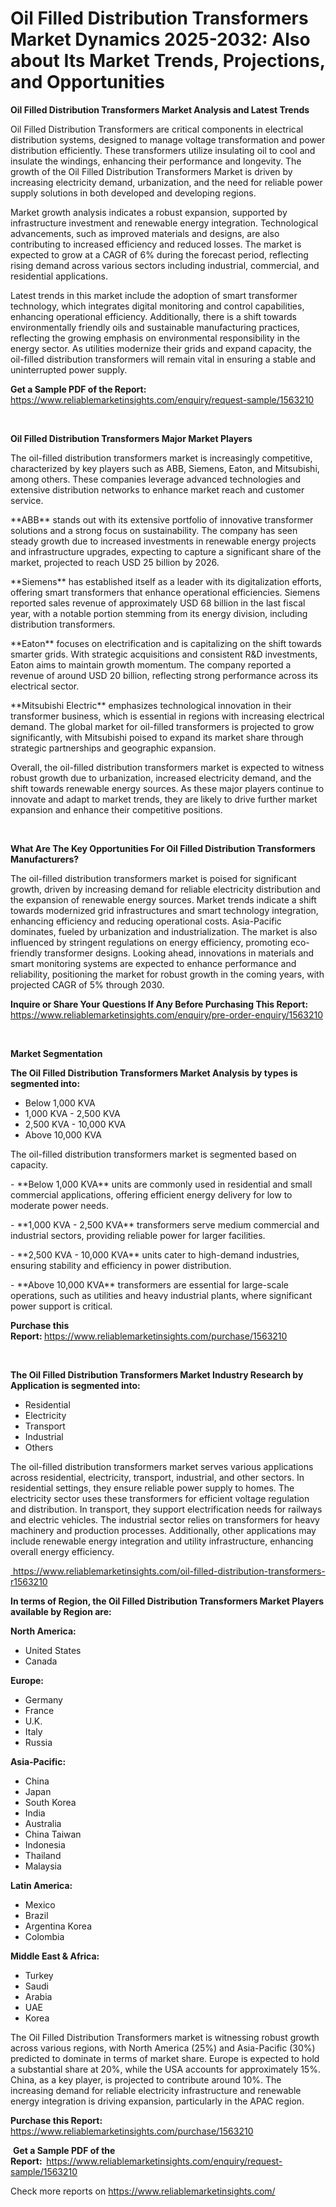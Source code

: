 <p><h1>Oil Filled Distribution Transformers Market Dynamics 2025-2032: Also about Its Market Trends, Projections, and Opportunities</h1></p><p><strong>Oil Filled Distribution Transformers Market Analysis and Latest Trends</strong></p>
<p><p>Oil Filled Distribution Transformers are critical components in electrical distribution systems, designed to manage voltage transformation and power distribution efficiently. These transformers utilize insulating oil to cool and insulate the windings, enhancing their performance and longevity. The growth of the Oil Filled Distribution Transformers Market is driven by increasing electricity demand, urbanization, and the need for reliable power supply solutions in both developed and developing regions.</p><p>Market growth analysis indicates a robust expansion, supported by infrastructure investment and renewable energy integration. Technological advancements, such as improved materials and designs, are also contributing to increased efficiency and reduced losses. The market is expected to grow at a CAGR of 6% during the forecast period, reflecting rising demand across various sectors including industrial, commercial, and residential applications.</p><p>Latest trends in this market include the adoption of smart transformer technology, which integrates digital monitoring and control capabilities, enhancing operational efficiency. Additionally, there is a shift towards environmentally friendly oils and sustainable manufacturing practices, reflecting the growing emphasis on environmental responsibility in the energy sector. As utilities modernize their grids and expand capacity, the oil-filled distribution transformers will remain vital in ensuring a stable and uninterrupted power supply.</p></p>
<p><strong>Get a Sample PDF of the Report:&nbsp;</strong> <a href="https://www.reliablemarketinsights.com/enquiry/request-sample/1563210?utm_campaign=2214&utm_medium=2&utm_source=Github&utm_content=ia&utm_term=07042025&utm_id=oil-filled-distribution-transformers">https://www.reliablemarketinsights.com/enquiry/request-sample/1563210</a></p>
<p>&nbsp;</p>
<p><strong>Oil Filled Distribution Transformers Major Market Players</strong></p>
<p><p>The oil-filled distribution transformers market is increasingly competitive, characterized by key players such as ABB, Siemens, Eaton, and Mitsubishi, among others. These companies leverage advanced technologies and extensive distribution networks to enhance market reach and customer service.</p><p>**ABB** stands out with its extensive portfolio of innovative transformer solutions and a strong focus on sustainability. The company has seen steady growth due to increased investments in renewable energy projects and infrastructure upgrades, expecting to capture a significant share of the market, projected to reach USD 25 billion by 2026.</p><p>**Siemens** has established itself as a leader with its digitalization efforts, offering smart transformers that enhance operational efficiencies. Siemens reported sales revenue of approximately USD 68 billion in the last fiscal year, with a notable portion stemming from its energy division, including distribution transformers.</p><p>**Eaton** focuses on electrification and is capitalizing on the shift towards smarter grids. With strategic acquisitions and consistent R&D investments, Eaton aims to maintain growth momentum. The company reported a revenue of around USD 20 billion, reflecting strong performance across its electrical sector.</p><p>**Mitsubishi Electric** emphasizes technological innovation in their transformer business, which is essential in regions with increasing electrical demand. The global market for oil-filled transformers is projected to grow significantly, with Mitsubishi poised to expand its market share through strategic partnerships and geographic expansion.</p><p>Overall, the oil-filled distribution transformers market is expected to witness robust growth due to urbanization, increased electricity demand, and the shift towards renewable energy sources. As these major players continue to innovate and adapt to market trends, they are likely to drive further market expansion and enhance their competitive positions.</p></p>
<p>&nbsp;</p>
<p><strong>What Are The Key Opportunities For Oil Filled Distribution Transformers Manufacturers?</strong></p>
<p><p>The oil-filled distribution transformers market is poised for significant growth, driven by increasing demand for reliable electricity distribution and the expansion of renewable energy sources. Market trends indicate a shift towards modernized grid infrastructures and smart technology integration, enhancing efficiency and reducing operational costs. Asia-Pacific dominates, fueled by urbanization and industrialization. The market is also influenced by stringent regulations on energy efficiency, promoting eco-friendly transformer designs. Looking ahead, innovations in materials and smart monitoring systems are expected to enhance performance and reliability, positioning the market for robust growth in the coming years, with projected CAGR of 5% through 2030.</p></p>
<p><strong>Inquire or Share Your Questions If Any Before Purchasing This Report:</strong> <a href="https://www.reliablemarketinsights.com/enquiry/pre-order-enquiry/1563210?utm_campaign=2214&utm_medium=2&utm_source=Github&utm_content=ia&utm_term=07042025&utm_id=oil-filled-distribution-transformers">https://www.reliablemarketinsights.com/enquiry/pre-order-enquiry/1563210</a></p>
<p>&nbsp;</p>
<p><strong>Market Segmentation</strong></p>
<p><strong>The Oil Filled Distribution Transformers Market Analysis by types is segmented into:</strong></p>
<p><ul><li>Below 1,000 KVA</li><li>1,000 KVA - 2,500 KVA</li><li>2,500 KVA - 10,000 KVA</li><li>Above 10,000 KVA</li></ul></p>
<p><p>The oil-filled distribution transformers market is segmented based on capacity. </p><p>- **Below 1,000 KVA** units are commonly used in residential and small commercial applications, offering efficient energy delivery for low to moderate power needs.</p><p>  </p><p>- **1,000 KVA - 2,500 KVA** transformers serve medium commercial and industrial sectors, providing reliable power for larger facilities.</p><p>- **2,500 KVA - 10,000 KVA** units cater to high-demand industries, ensuring stability and efficiency in power distribution.</p><p>- **Above 10,000 KVA** transformers are essential for large-scale operations, such as utilities and heavy industrial plants, where significant power support is critical.</p></p>
<p><strong>Purchase this Report:&nbsp;</strong><a href="https://www.reliablemarketinsights.com/purchase/1563210?utm_campaign=2214&utm_medium=2&utm_source=Github&utm_content=ia&utm_term=07042025&utm_id=oil-filled-distribution-transformers">https://www.reliablemarketinsights.com/purchase/1563210</a></p>
<p>&nbsp;</p>
<p><strong>The Oil Filled Distribution Transformers Market Industry Research by Application is segmented into:</strong></p>
<p><ul><li>Residential</li><li>Electricity</li><li>Transport</li><li>Industrial</li><li>Others</li></ul></p>
<p><p>The oil-filled distribution transformers market serves various applications across residential, electricity, transport, industrial, and other sectors. In residential settings, they ensure reliable power supply to homes. The electricity sector uses these transformers for efficient voltage regulation and distribution. In transport, they support electrification needs for railways and electric vehicles. The industrial sector relies on transformers for heavy machinery and production processes. Additionally, other applications may include renewable energy integration and utility infrastructure, enhancing overall energy efficiency.</p></p>
<p><a href="https://www.reliablemarketinsights.com/oil-filled-distribution-transformers-r1563210?utm_campaign=2214&utm_medium=2&utm_source=Github&utm_content=ia&utm_term=07042025&utm_id=oil-filled-distribution-transformers">&nbsp;https://www.reliablemarketinsights.com/oil-filled-distribution-transformers-r1563210</a></p>
<p><strong>In terms of Region, the Oil Filled Distribution Transformers Market Players available by Region are:</strong></p>
<p>
    <p> <strong> North America: </strong>
        <ul>
            <li>United States</li>
            <li>Canada</li>
        </ul>
        </p> 
    <p> <strong> Europe: </strong>
        <ul>
            <li>Germany</li>
            <li>France</li>
            <li>U.K.</li>
            <li>Italy</li>
            <li>Russia</li>
        </ul>
        </p> 
    <p> <strong> Asia-Pacific: </strong>
        <ul>
            <li>China</li>
            <li>Japan</li>
            <li>South Korea</li>
            <li>India</li>
            <li>Australia</li>
            <li>China Taiwan</li>
            <li>Indonesia</li>
            <li>Thailand</li>
            <li>Malaysia</li>
        </ul>
        </p> 
    <p> <strong> Latin America: </strong>
        <ul>
            <li>Mexico</li>
            <li>Brazil</li>
            <li>Argentina Korea</li>
            <li>Colombia</li>
        </ul>
        </p> 
    <p> <strong> Middle East & Africa: </strong>
        <ul>
            <li>Turkey</li>
            <li>Saudi</li>
            <li>Arabia</li>
            <li>UAE</li>
            <li>Korea</li>
        </ul>
    </p>
    </p>
<p><p>The Oil Filled Distribution Transformers market is witnessing robust growth across various regions, with North America (25%) and Asia-Pacific (30%) predicted to dominate in terms of market share. Europe is expected to hold a substantial share at 20%, while the USA accounts for approximately 15%. China, as a key player, is projected to contribute around 10%. The increasing demand for reliable electricity infrastructure and renewable energy integration is driving expansion, particularly in the APAC region.</p></p>
<p><strong>Purchase this Report: </strong><a href="https://www.reliablemarketinsights.com/purchase/1563210?utm_campaign=2214&utm_medium=2&utm_source=Github&utm_content=ia&utm_term=07042025&utm_id=oil-filled-distribution-transformers">https://www.reliablemarketinsights.com/purchase/1563210</a></p>
<p>&nbsp;<strong>Get a Sample PDF of the Report:&nbsp;&nbsp;</strong><a href="https://www.reliablemarketinsights.com/enquiry/request-sample/1563210?utm_campaign=2214&utm_medium=2&utm_source=Github&utm_content=ia&utm_term=07042025&utm_id=oil-filled-distribution-transformers">https://www.reliablemarketinsights.com/enquiry/request-sample/1563210</a></p>
<p><strong></strong></p>
<p>Check more reports on <a href="https://www.reliablemarketinsights.com/?utm_campaign=2214&utm_medium=2&utm_source=Github&utm_content=ia&utm_term=07042025&utm_id=oil-filled-distribution-transformers">https://www.reliablemarketinsights.com/</a></p>